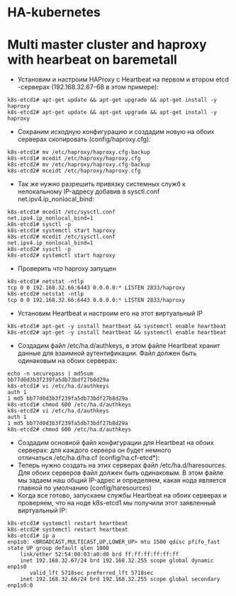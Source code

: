 # HA-kubernetes
# Multi master cluster and haproxy with hearbeat on baremetall

- Установим и настроим HAProxy с Heartbeat на первом и втором etcd -серверах (192.168.32.67–68 в этом примере):
```
k8s-etcd1# apt-get update && apt-get upgrade && apt-get install -y haproxy 
k8s-etcd2# apt-get update && apt-get upgrade && apt-get install -y haproxy
```
- Сохраним исходную конфигурацию и создадим новую на обоих серверах скопировать (config/haproxy.cfg):
```
k8s-etcd1# mv /etc/haproxy/haproxy.cfg-backup
k8s-etcd1# mcedit /etc/haproxy/haproxy.cfg
k8s-etcd2# mv /etc/haproxy/haproxy.cfg-backup
k8s-etcd2# mceidt /etc/haproxy/haproxy.cfg
```
- Так же нужно разрешить привязку системных служб к нелокальному IP-адресу добавив в sysctl.conf net.ipv4.ip_nonlocal_bind:
```
k8s-etcd1# mcedit /etc/sysctl.conf
net.ipv4.ip_nonlocal_bind=1
k8s-etcd1# sysctl -p
k8s-etcd1# systemctl start haproxy
k8s-etcd2# mcedit /etc/sysctl.conf
net.ipv4.ip_nonlocal_bind=1
k8s-etcd2# sysctl -p
k8s-etcd2# systemctl start haproxy
```
- Проверить что haproxy запущен
```
k8s-etcd1# netstat -ntlp
tcp 0 0 192.168.32.66:6443 0.0.0.0:* LISTEN 2833/haproxy
k8s-etcd2# netstat -ntlp
tcp 0 0 192.168.32.66:6443 0.0.0.0:* LISTEN 2833/haproxy
```
- Установим Heartbeat и настроим его на этот виртуальный IP
```
k8s-etcd1# apt-get -y install heartbeat && systemctl enable heartbeat
k8s-etcd2# apt-get -y install heartbeat && systemctl enable heartbeat
```
- Создадим файл /etc/ha.d/authkeys, в этом файле Heartbeat хранит данные для взаимной аутентификации. Файл должен быть одинаковым на обоих серверах:
```
echo -n securepass | md5sum
bb77d0d3b3f239fa5db73bdf27b8d29a
k8s-etcd1# vi /etc/ha.d/authkeys
auth 1
1 md5 bb77d0d3b3f239fa5db73bdf27b8d29a
k8s-etcd1# chmod 600 /etc/ha.d/authkeys
k8s-etcd2# vi /etc/ha.d/authkeys
auth 1
1 md5 bb77d0d3b3f239fa5db73bdf27b8d29a
k8s-etcd2# chmod 600 /etc/ha.d/authkeys
```
- Создадим основной файл конфигурации для Heartbeat на обоих серверах: для каждого сервера он будет немного отличаться./etc/ha.d/ha.cf (сonfig/ha.cf-etcd*):
- Теперь нужно создать на этих серверах файл /etc/ha.d/haresources. Для обоих серверов файл должен быть одинаковым. В этом файле мы задаем наш общий IP-адрес и определяем, какая нода является главной по умолчанию (config/haresources)
- Когда все готово, запускаем службы Heartbeat на обоих серверах и проверяем, что на ноде k8s-etcd1 мы получили этот заявленный виртуальный IP:
```
k8s-etcd1# systemctl restart heartbeat
k8s-etcd2# systemctl restart heartbeat
k8s-etcd1# ip a
enp1s0: <BROADCAST,MULTICAST,UP,LOWER_UP> mtu 1500 qdisc pfifo_fast state UP group default qlen 1000
    link/ether 52:54:00:03:a0:d0 brd ff:ff:ff:ff:ff:ff
    inet 192.168.32.67/24 brd 192.168.32.255 scope global dynamic enp1s0
       valid_lft 5718sec preferred_lft 5718sec
    inet 192.168.32.66/24 brd 192.168.32.255 scope global secondary enp1s0:0
```



